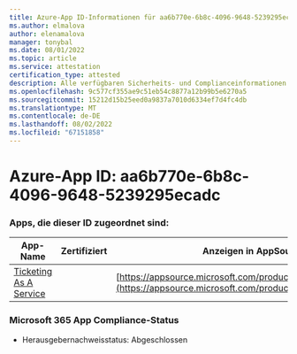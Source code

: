 ```yaml
---
title: Azure-App ID-Informationen für aa6b770e-6b8c-4096-9648-5239295ecadc
ms.author: elmalova
author: elenamalova
manager: tonybal
ms.date: 08/01/2022
ms.topic: article
ms.service: attestation
certification_type: attested
description: Alle verfügbaren Sicherheits- und Complianceinformationen für aa6b770e-6b8c-4096-9648-5239295ecadc.
ms.openlocfilehash: 9c577cf355ae9c51eb54c8877a12b99b5e6270a5
ms.sourcegitcommit: 15212d15b25eed0a9837a7010d6334ef7d4fc4db
ms.translationtype: MT
ms.contentlocale: de-DE
ms.lasthandoff: 08/02/2022
ms.locfileid: "67151858"
---
```

# <a name="azure-app-id-aa6b770e-6b8c-4096-9648-5239295ecadc"></a>Azure-App ID: aa6b770e-6b8c-4096-9648-5239295ecadc


### <a name="apps-associated-with-this-id"></a>Apps, die dieser ID zugeordnet sind:
| **App-Name** | **Zertifiziert** | **Anzeigen in AppSource** |
|--------------|---------------|-----------------------|
| [Ticketing As A Service](../forward/WA200003945.md) |  | [https://appsource.microsoft.com/product/office/WA200003945](https://appsource.microsoft.com/product/office/WA200003945) |

### <a name="microsoft-365-app-compliance-status"></a>Microsoft 365 App Compliance-Status
- Herausgebernachweisstatus: Abgeschlossen
